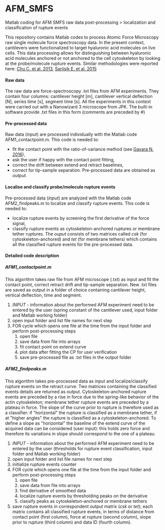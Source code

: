 # AFM_SMFS
Matlab coding for AFM SMFS raw data post-processing > localization and classification of rupture events

This repository contains Matlab codes to process Atomic Force Microscopy raw single molecule force spectroscopy data.
In the present context, cantilevers were functionalized to target hyaluronic acid molecules on live cells.
This data processing allows for distinguishing between hyaluronic acid molecules anchored or not anchored to the cell cytoskeleton by looking at the probe/molecule rupture events.
Similar methodologies were reported here: [Chu C. et al. 2013](http://journals.plos.org/plosone/article?id=10.1371/journal.pone.0064187), [Sariisik E. et al. 2015](http://www.sciencedirect.com/science/article/pii/S0006349515007857?via%3Dihub)

#### Raw data
The raw data are force-spectroscopy .txt files from AFM experiments. They contain four columns: cantilever height [m], cantilever vertical deflection [N], series time [s], segment time [s].
All the experiments in this context were carried out with a Nanowizard 3 microscope from JPK. The built-in software provide .txt files in this form (comments are preceded by #)

#### Pre-processed data
Raw data (_input_) are processed individually with the Matlab code AFM1_contactpoint.m.
This code is needed to:
* fit the contact point with the ratio-of-variance method (see [Gavara N. 2016](https://www.nature.com/articles/srep21267)),
* ask the user if happy with the contact point fitting,
* correct the drift between extend and retract baselines,
* correct for tip-sample separation.
Pre-processed data are obtained as _output_.

#### Localise and classify probe/molecule rupture events
Pre-processed data (_input_) are analyzed with the Matlab code AFM2_findpeaks.m to localize and classify rupture events.
This code is needed to:
* localize rupture events by screening the first derivative of the force signal,
* classify rupture events as cytoskeleton-anchored ruptures or membrane tether ruptures.
The _ouput_ consists of two matrices called _csk_ (for cytoskeleton-anchored) and _tet_ (for membrane tethers) which contains all the classified rupture events for the pre-processed data.

#### Detailed code description
##### AFM1_contactpoint.m
This algorithm takes raw file from AFM microscope (.txt) as input and fit the contact point, correct retract drift and tip-sample separation.
New .txt files are saved as output in a folder of choice containing cantilever height, vertical deflection, time and segment.

1. _INPUT_ - information about the performed AFM experiment need to be entered by the user (spring constant of the cantilever used, input folder and Matlab working folder)
2. open input folder and list file names for next step
3. FOR cycle which opens one file at the time from the input folder and perform post-processing steps
    1. open file
    2. save data from file into arrays
    3. fit contact point on extend curve
    4. plot data after fitting the CP for user verification
    5. save pre-processed file as .txt files in the output folder

##### AFM2_findpeaks.m
This algorithm takes pre-processed data as input and localize/classify rupture events on the retract curve.
Two matrices containing the classified events details are returned as output.
Cytoskeleton-anchored rupture events are preceded by a rise in force due to the spring-like behavior of the actin cytoskeleton; membrane tether rupture events are preceded by a plateau in force.
The slope of the curve prior to rupture is therefore used as a classifier: if "horizontal" the rupture is classified as a membrane tether, if at "higher angles" the rupture is classified as a cytoskeleton-anchored.
To define a slope as "horizontal" the baseline of the extend curve of the acquired data can be considered (user input): this holds zero force and therefore its variations in slope should correspond to the one of a plateau.

1. _INPUT_ - information about the performed AFM experiment need to be entered by the user (thresholds for rupture event classification, input folder and Matlab working folder)
2. open input folder and list file names for next step
3. initialize rupture events counter
4. FOR cycle which opens one file at the time from the input folder and perform post-processing steps
    1. open file
    2. save data from file into arrays
    3. find derivative of smoothed data
    4. localize rupture events by thresholding peaks on the derivative
    5. classify peaks as cytoskeleton-anchored or membrane tethers
5. save rupture events in correspondent output matrix (_csk_ or _tet_); each matrix contains all classified rupture events, in terms of distance from contact point (first column), force at rupture (second column), slope prior to rupture (third column) and data ID (fourth column).
